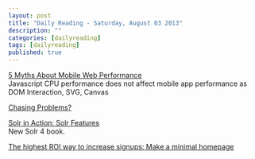 ```yaml
---
layout: post
title: "Daily Reading - Saturday, August 03 2013"
description: ""
categories: [dailyreading]
tags: [dailyreading]
published: true
---
```

[5 Myths About Mobile Web Performance](http://www.sencha.com/blog/5-myths-about-mobile-web-performance/)  
Javascript CPU performance does not affect mobile app performance as DOM Interaction, SVG, Canvas

<!--break-->

[Chasing Problems?](http://www.startup-marketing.com/chasing-problems/)

[Solr in Action: Solr Features](http://architects.dzone.com/articles/solr-action-solr-features)  
New Solr 4 book.

[The highest ROI way to increase signups: Make a minimal homepage](http://t.co/BuPGota74n)